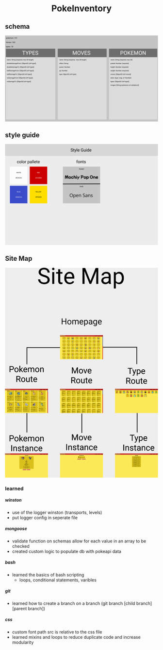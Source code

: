 <h1 align="center" >
 PokeInventory
</h1>

## schema

![inventory models](public/images/pokeinventory_schema.png)

## style guide

![style guide](public/images/styleGuide.png)

<!-- TODO fix colors -->

## Site Map

![style guide](public/images/siteMap.png)

### learned

##### winston

- use of the logger winston (transports, levels)
- put logger config in seperate file

##### mongoose

- validate function on schemas allow for each value in an array to be checked
- created custom logic to populate db with pokeapi data

##### bash

- learned the basics of bash scripting
  - loops, conditional statements, varibles

##### git

- learned how to create a branch on a branch (git branch [child branch] [parent branch])

##### css

- custom font path src is relative to the css file
- learned mixins and loops to reduce duplicate code and increase modularity
